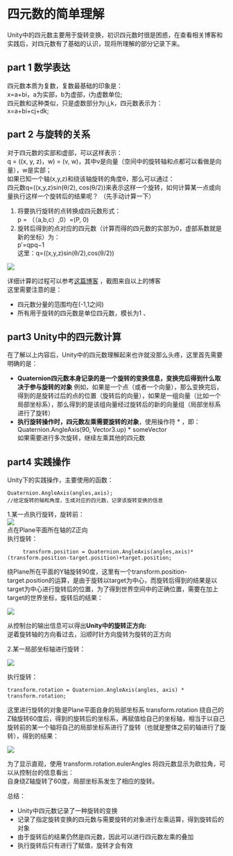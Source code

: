 # 四元数的简单理解 #
Unity中的四元数主要用于旋转变换，初识四元数时很是困惑，在查看相关博客和实践后，对四元数有了基础的认识，现将所理解的部分记录下来。   

## part 1 数学表达 ##
四元数本质为复数，复数最基础的印象是：      
x=a+bi，a为实部，b为虚部，i为虚数单位;           
四元数和这种类似，只是虚数部分为i,j,k，四元数表示为：         
x=a+bi+cj+dk;   

## part 2 与旋转的关系 ##
对于四元数的实部和虚部，可以这样表示：      
q = ((x, y, z)，w) = (v, w)，其中v是向量（空间中的旋转轴和点都可以看做是向量），w是实部；          
如果已知一个轴(x,y,z)和绕该轴旋转的角度θ，那么可以通过：         
四元数q=((x,y,z)sin(θ/2), cos(θ/2))来表示这样一个旋转，如何计算某一点或向量执行这样一个旋转后的结果呢？   （先手动计算一下）     
1. 将要执行旋转的点转换成四元数形式：   
p = （（a,b,c）,0）=(P, 0)       
2. 旋转后得到的点对应的四元数（计算而得的四元数的实部为0，虚部系数就是新的坐标）为：     
p′=qpq−1          
这里：q=((x,y,z)sin(θ/2),cos(θ/2))       

![](https://i.imgur.com/1Nu6brO.png)          

详细计算的过程可以参考[这篇博客](https://blog.csdn.net/candycat1992/article/details/41254799) ，截图来自以上的博客       
这里需要注意的是：      
- 四元数分量的范围均在(-1,1之间)        
- 所有用于旋转的四元数是单位四元数，模长为1       、

## part3 Unity中的四元数计算 ##
在了解以上内容后，Unity中的四元数理解起来也许就没那么头疼，这里首先需要明确的是：      


- **Quaternion四元数本身记录的是一个旋转的变换信息，变换完后得到什么取决于参与旋转的对象**  例如，如果是一个点（或者一个向量），那么变换完后，得到的是旋转过后的点的位置（旋转后的向量），如果是一组向量（比如一个局部坐标系），那么得到的是该组向量经过旋转后的新的向量组（局部坐标系进行了旋转）         
- **执行旋转操作时，四元数左乘需要旋转的对象**，使用操作符 * ，即：       
Quaternion.AngleAxis(90, Vector3.up)  * someVector             
如果需要进行多次旋转，继续左乘其他的四元数       

## part4 实践操作 ##
Unity下的实践操作，主要使用的函数：     

	Quaternion.AngleAxis(angles,axis);
	//给定旋转的轴和角度，生成对应的四元数，记录该旋转变换的信息  

1.某一点执行旋转，旋转前：                                 
![](https://i.imgur.com/6OWphtJ.png)        
点在Plane平面所在轴的Z正向       
执行旋转：       

		 transform.position = Quaternion.AngleAxis(angles,axis)*(transform.position-target.position)+target.position;   

绕Plane所在平面的Y轴旋转90度，这里有一个transform.position-target.position的运算，是由于旋转以target为中心，而旋转后得到的结果是以target为中心进行旋转后的位置，为了得到世界空间中的正确位置，需要在加上target的世界坐标，旋转后的结果：                            

![](https://i.imgur.com/ZOYgEoD.png)       

从控制台的输出信息可以得出**Unity中的旋转正方向:**              
逆着旋转轴的方向看过去，沿顺时针方向旋转为旋转的正方向             

2.某一局部坐标轴进行旋转：       

![](https://i.imgur.com/T67U8dr.png)        

执行旋转：           

	transform.rotation = Quaternion.AngleAxis(angles, axis) * transform.rotation;       
这里进行旋转的对象是Plane平面自身的局部坐标系 transform.rotation 绕自己的Z轴旋转60度后，得到的旋转后的坐标系，再赋值给自己的坐标轴，相当于以自己旋转前的某一个轴将自己的局部坐标系进行了旋转（也就是整体之前的轴进行了旋转），得到的结果：    

![](https://i.imgur.com/HqktLa0.png)        

为了显示直观，使用 transform.rotation.eulerAngles 将四元数显示为欧拉角，可以从控制台的信息看出：  
自身绕Z轴旋转了60度，局部坐标系发生了相应的旋转。     

总结：      

- Unity中四元数记录了一种旋转的变换     
- 记录了指定旋转变换的四元数与需要旋转的对象进行左乘运算，得到旋转后的对象   
- 由于旋转后的结果仍然是四元数，因此可以进行四元数左乘的叠加    
- 执行旋转后只有进行了赋值，旋转才会有效                   